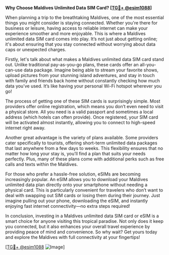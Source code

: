 **Why Choose Maldives Unlimited Data SIM Card? [[TG💪+ @esim1088](https://t.me/s/esim1088)]**

When planning a trip to the breathtaking Maldives, one of the most essential things you might consider is staying connected. Whether you're there for business or leisure, having access to reliable internet can make your experience smoother and more enjoyable. This is where a Maldives unlimited data SIM card comes into play. It’s not just about getting online; it's about ensuring that you stay connected without worrying about data caps or unexpected charges.

Firstly, let's talk about what makes a Maldives unlimited data SIM card stand out. Unlike traditional pay-as-you-go plans, these cards offer an all-you-can-use data package. Imagine being able to stream your favorite shows, upload pictures from your stunning island adventures, and stay in touch with family and friends back home without constantly checking how much data you’ve used. It’s like having your personal Wi-Fi hotspot wherever you go!

The process of getting one of these SIM cards is surprisingly simple. Most providers offer online registration, which means you don’t even need to visit a physical store. All you need is a valid passport and sometimes a local address (which hotels can often provide). Once registered, your SIM card will be activated almost instantly, allowing you to connect to high-speed internet right away. 

Another great advantage is the variety of plans available. Some providers cater specifically to tourists, offering short-term unlimited data packages that last anywhere from a few days to weeks. This flexibility ensures that no matter how long your stay is, you’ll find a plan that suits your needs perfectly. Plus, many of these plans come with additional perks such as free calls and texts within the Maldives.

For those who prefer a hassle-free solution, eSIMs are becoming increasingly popular. An eSIM allows you to download your Maldives unlimited data plan directly onto your smartphone without needing a physical card. This is particularly convenient for travelers who don’t want to deal with swapping out SIM cards or losing them during their journey. Just imagine pulling out your phone, downloading the eSIM, and instantly enjoying fast internet connectivity—no extra steps required!

In conclusion, investing in a Maldives unlimited data SIM card or eSIM is a smart choice for anyone visiting this tropical paradise. Not only does it keep you connected, but it also enhances your overall travel experience by providing peace of mind and convenience. So why wait? Get yours today and explore the Maldives with full connectivity at your fingertips! 

[[TG💪+ @esim1088](https://t.me/s/esim1088) ![Image](https://i.postimg.cc/Y0z9fWf4/image.png)]